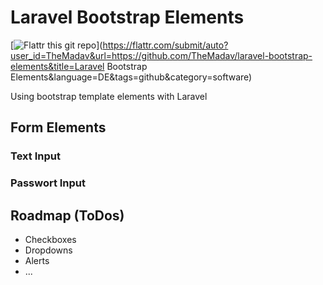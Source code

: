# Laravel Bootstrap Elements

[![Flattr this git repo](http://api.flattr.com/button/flattr-badge-large.png)](https://flattr.com/submit/auto?user_id=TheMadav&url=https://github.com/TheMadav/laravel-bootstrap-elements&title=Laravel Bootstrap Elements&language=DE&tags=github&category=software)

Using bootstrap template elements with Laravel

## Form Elements

### Text Input

### Passwort Input


## Roadmap (ToDos)

- Checkboxes
- Dropdowns
- Alerts
- ...


